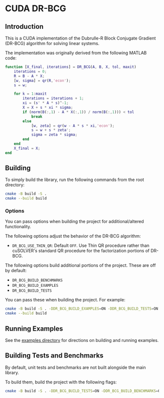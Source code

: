 # CUDA DR-BCG

## Introduction

This is a CUDA implementation of the Dubrulle-R Block Conjugate Gradient (DR-BCG) algorithm for solving linear systems.

The implementation was originally derived from the following MATLAB code:

```matlab
function [X_final, iterations] = DR_BCG(A, B, X, tol, maxit)
    iterations = 0;
    R = B - A * X;
    [w, sigma] = qr(R,'econ');
    s = w;

    for k = 1:maxit
        iterations = iterations + 1;
        xi = (s' * A * s)^-1;
        X = X + s * xi * sigma;
        if (norm(B(:,1) - A * X(:,1)) / norm(B(:,1))) < tol
            break
        else
            [w, zeta] = qr(w - A * s * xi,'econ');
            s = w + s * zeta';
            sigma = zeta * sigma;
        end
    end
    X_final = X;
end
```

## Building

To simply build the library, run the following commands from the root directory:

```bash
cmake -B build -S .
cmake --build build
```

### Options

You can pass options when building the project for additional/altered functionality.

The following options adjust the behavior of the DR-BCG algorithm:

- `DR_BCG_USE_THIN_QR`: Default `OFF`. Use Thin QR procedure rather than cuSOLVER's standard QR procedure for the factorization portions of DR-BCG.

The following options build additional portions of the project. These are off by default:

- `DR_BCG_BUILD_BENCHMARKS`
- `DR_BCG_BUILD_EXAMPLES`
- `DR_BCG_BUILD_TESTS`

You can pass these when building the project. For example:

```bash
cmake -B build -S . -DDR_BCG_BUILD_EXAMPLES=ON -DDR_BCG_BUILD_TESTS=ON
cmake --build build
```

## Running Examples

See the [examples directory](examples/) for directions on building and running examples.

## Building Tests and Benchmarks

By default, unit tests and benchmarks are not built alongside the main library.

To build them, build the project with the following flags:

```bash
cmake -B build -S . -DDR_BCG_BUILD_TESTS=ON -DDR_BCG_BUILD_BENCHMARKS=ON
```
